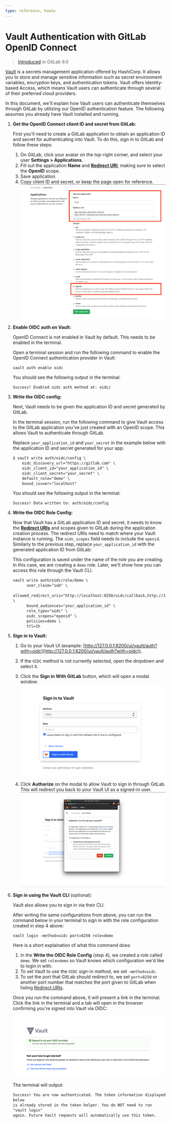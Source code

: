 ```yaml
---
type: reference, howto
---
```


# Vault Authentication with GitLab OpenID Connect

> [Introduced](https://gitlab.com/gitlab-org/gitlab-foss/issues/22323) in GitLab 9.0

[Vault](https://www.vaultproject.io/) is a secrets management application offered by HashiCorp.
It allows you to store and manage sensitive information such as secret environment variables, encryption keys, and authentication tokens.
Vault offers Identity-based Access, which means Vault users can authenticate through several of their preferred cloud providers.

In this document, we'll explain how Vault users can authenticate themselves through GitLab by utilizing our OpenID authentication feature.
The following assumes you already have Vault installed and running.

1. **Get the OpenID Connect client ID and secret from GitLab:**

    First you'll need to create a GitLab application to obtain an application ID and secret for authenticating into Vault. To do this, sign in to GitLab and follow these steps:

    1. On GitLab, click your avatar on the top-right corner, and select your user **Settings > Applications**.
    1. Fill out the application **Name** and [**Redirect URI**](https://www.vaultproject.io/docs/auth/jwt.html#redirect-uris),
       making sure to select the **OpenID** scope.
    1. Save application.
    1. Copy client ID and secret, or keep the page open for reference.
    ![GitLab OAuth provider](img/gitlab_oauth_vault_v12_6.png)

1. **Enable OIDC auth on Vault:**

    OpenID Connect is not enabled in Vault by default. This needs to be enabled in the terminal.

    Open a terminal session and run the following command to enable the OpenID Connect authentication provider in Vault:

    ```shell
    vault auth enable oidc
    ```

    You should see the following output in the terminal:

    ```shell
    Success! Enabled oidc auth method at: oidc/
    ```

1. **Write the OIDC config:**

    Next, Vault needs to be given the application ID and secret generated by GitLab.

    In the terminal session, run the following command to give Vault access to the GitLab application you've just created with an OpenID scope. This allows Vault to authenticate through GitLab.

    Replace `your_application_id` and `your_secret` in the example below with the application ID and secret generated for your app:

    ```shell
    $ vault write auth/oidc/config \
        oidc_discovery_url="https://gitlab.com" \
        oidc_client_id="your_application_id" \
        oidc_client_secret="your_secret" \
        default_role="demo" \
        bound_issuer="localhost"
    ```

    You should see the following output in the terminal:

    ```shell
    Success! Data written to: auth/oidc/config
    ```

1. **Write the OIDC Role Config:**

    Now that Vault has a GitLab application ID and secret, it needs to know the [**Redirect URIs**](https://www.vaultproject.io/docs/auth/jwt.html#redirect-uris) and scopes given to GitLab during the application creation process. The redirect URIs need to match where your Vault instance is running. The `oidc_scopes` field needs to include the `openid`. Similarly to the previous step, replace `your_application_id` with the generated application ID from GitLab:

    This configuration is saved under the name of the role you are creating. In this case, we are creating a `demo` role. Later, we'll show how you can access this role through the Vault CLI.

    ```shell
    vault write auth/oidc/role/demo \
          user_claim="sub" \
          allowed_redirect_uris="http://localhost:8250/oidc/callback,http://127.0.0.1:8200/ui/vault/auth/oidc/oidc/callback" \
          bound_audiences="your_application_id" \
          role_type="oidc" \
          oidc_scopes="openid" \
          policies=demo \
          ttl=1h
    ```

1. **Sign in to Vault:**

    1. Go to your Vault UI (example: [http://127.0.0.1:8200/ui/vault/auth?with=oidc](http://127.0.0.1:8200/ui/vault/auth?with=oidc)).
    1. If the `OIDC` method is not currently selected, open the dropdown and select it.
    1. Click the **Sign in With GitLab** button, which will open a modal window:
    ![Sign into Vault with GitLab](img/sign_into_vault_with_gitlab_v12_6.png)

    1. Click **Authorize** on the modal to allow Vault to sign in through GitLab. This will redirect you back to your Vault UI as a signed-in user.
    ![Authorize Vault to connect with GitLab](img/authorize_vault_with_gitlab_v12_6.png)

1. **Sign in using the Vault CLI** (optional):

    Vault also allows you to sign in via their CLI.

    After writing the same configurations from above, you can run the command below in your terminal to sign in with the role configuration created in step 4 above:

    ```shell
    vault login -method=oidc port=8250 role=demo
    ```

    Here is a short explaination of what this command does:

    1. In the **Write the OIDC Role Config** (step 4), we created a role called `demo`. We set `role=demo` so Vault knows which configuration we'd like to login in with.
    1. To set Vault to use the `OIDC` sign-in method, we set `-method=oidc`.
    1. To set the port that GitLab should redirect to, we set `port=8250` or another port number that matches the port given to GitLab when listing [Redirect URIs](https://www.vaultproject.io/docs/auth/jwt.html#redirect-uris).

    Once you run the command above, it will present a link in the terminal.
    Click the link in the terminal and a tab will open in the browser confirming you're signed into Vault via OIDC:

    ![Signed into Vault via OIDC](img/signed_into_vault_via_oidc_v12_6.png)

    The terminal will output:

    ```
    Success! You are now authenticated. The token information displayed below
    is already stored in the token helper. You do NOT need to run "vault login"
    again. Future Vault requests will automatically use this token.
    ```
